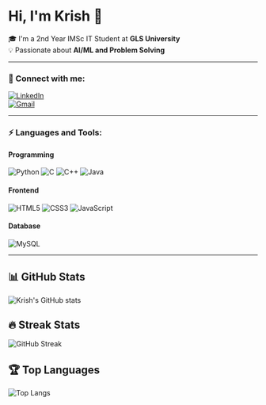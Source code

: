 # Hi, I'm Krish 👋

🎓 I'm a 2nd Year IMSc IT Student at **GLS University**  
💡 Passionate about **AI/ML and Problem Solving**

---

### 🔗 Connect with me:
[![LinkedIn](https://img.shields.io/badge/LinkedIn-blue?style=for-the-badge&logo=linkedin)](https://www.linkedin.com/in/krish-patel-504756377/)  
[![Gmail](https://img.shields.io/badge/Gmail-D14836?style=for-the-badge&logo=gmail&logoColor=white)](mailto:krishp200717@gmail.com)

---

### ⚡ Languages and Tools:
#### Programming
![Python](https://img.shields.io/badge/Python-3776AB?style=for-the-badge&logo=python&logoColor=white)
![C](https://img.shields.io/badge/C-00599C?style=for-the-badge&logo=c&logoColor=white)
![C++](https://img.shields.io/badge/C++-00599C?style=for-the-badge&logo=c%2B%2B&logoColor=white)
![Java](https://img.shields.io/badge/Java-007396?style=for-the-badge&logo=java&logoColor=white)

#### Frontend
![HTML5](https://img.shields.io/badge/HTML5-E34F26?style=for-the-badge&logo=html5&logoColor=white)
![CSS3](https://img.shields.io/badge/CSS3-1572B6?style=for-the-badge&logo=css3&logoColor=white)
![JavaScript](https://img.shields.io/badge/JavaScript-323330?style=for-the-badge&logo=javascript&logoColor=F7DF1E)

#### Database
![MySQL](https://img.shields.io/badge/MySQL-005C84?style=for-the-badge&logo=mysql&logoColor=white)

---

## 📊 GitHub Stats
![Krish's GitHub stats](https://github-readme-stats.vercel.app/api?username=KrishPatel7777&show_icons=true&theme=tokyonight)

## 🔥 Streak Stats
![GitHub Streak](https://streak-stats.demolab.com/?user=KrishPatel7777&theme=tokyonight)

## 🏆 Top Languages
![Top Langs](https://github-readme-stats.vercel.app/api/top-langs/?username=KrishPatel7777&layout=compact&theme=tokyonight)

